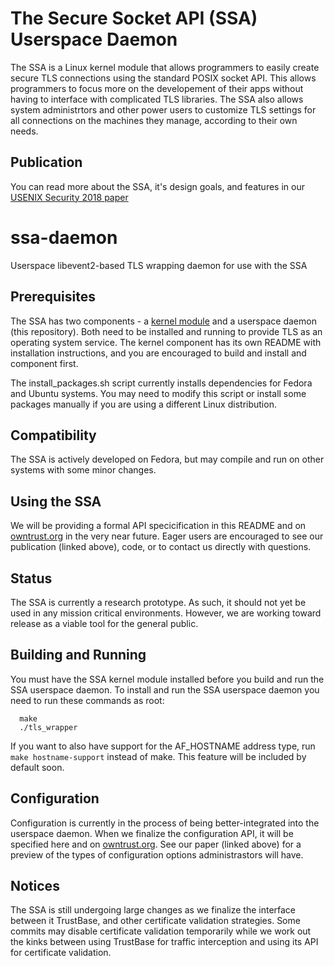 # The Secure Socket API (SSA) Userspace Daemon
The SSA is a Linux kernel module that allows programmers to easily create secure TLS connections using the standard POSIX socket API. This allows programmers to focus more on the developement of their apps without having to interface with complicated TLS libraries. The SSA also allows system administrtors and other power users to customize TLS settings for all connections on the machines they manage, according to their own needs.

## Publication
You can read more about the SSA, it's design goals, and features in our [USENIX Security 2018 paper](https://www.usenix.org/conference/usenixsecurity18/presentation/oneill)

# ssa-daemon
Userspace libevent2-based TLS wrapping daemon for use with the SSA

## Prerequisites
The SSA has two components - a [kernel module](https://github.com/markoneill/ssa-daemon) and a userspace daemon (this repository).
Both need to be installed and running to provide TLS as an operating system service.
The kernel component has its own README with installation instructions, and you are encouraged to build and install and component first.

The install_packages.sh script currently installs dependencies for Fedora and Ubuntu systems. You may need to modify this script or install some packages manually if you are using a different Linux distribution.

## Compatibility
The SSA is actively developed on Fedora, but may compile and run on other systems with some minor changes.

## Using the SSA
We will be providing a formal API specicification in this README and on [owntrust.org](https://owntrust.org) in the very near future. Eager users are encouraged to see our publication (linked above), code, or to contact us directly with questions.

## Status
The SSA is currently a research prototype. As such, it should not yet be used in any mission critical environments. However, we are working toward release as a viable tool for the general public.

## Building and Running
You must have the SSA kernel module installed before you build and run the SSA userspace daemon.
To install and run the SSA userspace daemon you need to run these commands as root:

```
  make
  ./tls_wrapper
```


If you want to also have support for the AF_HOSTNAME address type, run `make hostname-support` instead of make.
This feature will be included by default soon.

## Configuration
Configuration is currently in the process of being better-integrated into the userspace daemon.
When we finalize the configuration API, it will be specified here and on [owntrust.org](https://owntrust.org).
See our paper (linked above) for a preview of the types of configuration options administrastors will have.

## Notices
The SSA is still undergoing large changes as we finalize the interface between it TrustBase, and other certificate validation strategies. Some commits may disable certificate validation temporarily while we work out the kinks between using TrustBase for traffic interception and using its API for certificate validation.
